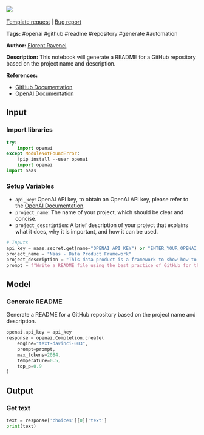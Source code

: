 <a href="https://app.naas.ai/user-redirect/naas/downloader?url=https://raw.githubusercontent.com/jupyter-naas/awesome-notebooks/master/OpenAI/OpenAI_Generate_README_for_GitHub_repository.ipynb" target="_parent"><img src="https://naasai-public.s3.eu-west-3.amazonaws.com/open_in_naas.svg"/></a><br><br><a href="https://github.com/jupyter-naas/awesome-notebooks/issues/new?assignees=&labels=&template=template-request.md&title=Tool+-+Action+of+the+notebook+">Template request</a> | <a href="https://github.com/jupyter-naas/awesome-notebooks/issues/new?assignees=&labels=bug&template=bug_report.md&title=OpenAI+-+Generate+README+for+GitHub+repository:+Error+short+description">Bug report</a>

**Tags:** #openai #github #readme #repository #generate #automation

**Author:** [Florent Ravenel](http://linkedin.com/in/florent-ravenel)

**Description:** This notebook will generate a README for a GitHub repository based on the project name and description.

**References:**
- [GitHub Documentation](https://docs.github.com/en/github/creating-cloning-and-archiving-repositories/creating-a-readme)
- [OpenAI Documentation](https://openai.com/docs/)

## Input

### Import libraries


```python
try:
    import openai
except ModuleNotFoundError:
    !pip install --user openai
    import openai
import naas
```

### Setup Variables
- `api_key`: OpenAI API key, to obtain an OpenAI API key, please refer to the [OpenAI Documentation](https://openai.com/docs/).
- `project_name`: The name of your project, which should be clear and concise.
- `project_description`: A brief description of your project that explains what it does, why it is important, and how it can be used.


```python
# Inputs
api_key = naas.secret.get(name="OPENAI_API_KEY") or "ENTER_YOUR_OPENAI_API_KEY"
project_name = "Naas - Data Product Framework"
project_description = "This data product is a framework to show how to leverage GitHub and naas to build data products in no time."
prompt = f"Write a README file using the best practice of GitHub for this project '{project_name}': '{project_description}'"
```

## Model

### Generate README
Generate a README for a GitHub repository based on the project name and description.


```python
openai.api_key = api_key
response = openai.Completion.create(
    engine="text-davinci-003",
    prompt=prompt,
    max_tokens=2084,
    temperature=0.5,
    top_p=0.9
)
```

## Output

### Get text


```python
text = response['choices'][0]['text']
print(text)
```
